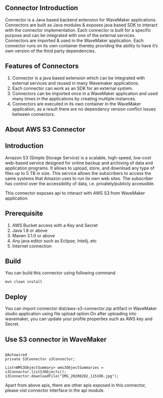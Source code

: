 ## Connector  Introduction

Connector is a Java based backend extension for WaveMaker applications. Connectors are built as Java modules & exposes java based SDK to interact with the connector implementation.
Each connector is built for a specific purpose and can be integrated with one of the external services. Connectors are imported & used in the WaveMaker application. Each connector runs on its own container thereby providing the ability to have it’s own version of the third party dependencies.

## Features of Connectors

1. Connector is a java based extension which can be integrated with external services and reused in many Wavemaker applications.
1. Each connector can work as an SDK for an external system.
1. Connectors can be imported once in a WaveMaker application and used many times in the applications by creating multiple instances.
1. Connectors are executed in its own container in the WaveMaker application, as a result there are no dependency version conflict issues between connectors.

## About AWS S3 Connector

## Introduction
Amazon S3 (Simple Storage Service) is a scalable, high-speed, low-cost web-based service designed for online backup and archiving of data and application programs. It allows to upload, store, and download any type of files up to 5 TB in size. This service allows the subscribers to access the same systems that Amazon uses to run its own web sites. The subscriber has control over the accessibility of data, i.e. privately/publicly accessible.

This connector exposes api to interact with AWS S3 from WaveMaker application.

## Prerequisite

1. AWS Bucket access with a Key and Secret
1. Java 1.8 or above
1. Maven 3.1.0 or above
1. Any java editor such as Eclipse, Intelij..etc
1. Internet connection


## Build
You can build this connector using following command
```
mvn clean install
```

## Deploy
You can import connector dist/aws-s3-connector.zip artifact in WaveMaker studio application using file upload option.On after uploading into wavemaker, you can update your profile properties such as AWS key and Secret.


## Use S3 connector in WaveMaker

```

@Autowired
private S3Connector s3Connector;

List<WMS3ObjectSummary> wms3ObjectSummaries = s3Connector.listS3Objects();
s3Connector.downloadFile("IMG_20200202_115106.jpg");

```

Apart from above apis, there are other apis exposed in this connector, please vist connector interface in the api module.









